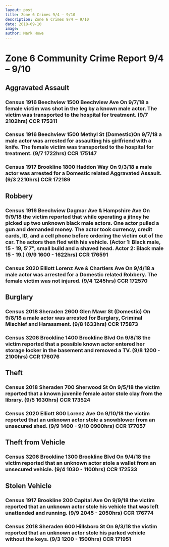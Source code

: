 ```yaml
---
layout: post
title: Zone 6 Crimes 9/4 – 9/10
description: Zone 6 Crimes 9/4 – 9/10
date: 2018-09-10
image: 
author: Mark Howe
---
```


# Zone 6 Community Crime Report 9/4 – 9/10

## Aggravated Assault
### Census 1916 Beechview 1500 Beechview Ave On 9/7/18 a female victim was shot in the leg by a known male actor. The victim was transported to the hospital for treatment. (9/7 2102hrs) CCR 175311
### Census 1916 Beechview 1500 Methyl St (Domestic)On 9/7/18 a male actor was arrested for assaulting his girlfriend with a knife. The female victim was transported to the hospital for treatment. (9/7 1722hrs) CCR 175147 
### Census 1917 Brookline 1800 Haddon Way On 9/3/18 a male actor was arrested for a Domestic related Aggravated Assault. (9/3 2210hrs) CCR 172189

## Robbery
### Census 1916 Beechview Dagmar Ave & Hampshire Ave On 9/9/18 the victim reported that while operating a jitney he picked up two unknown black male actors. One actor pulled a gun and demanded money. The actor took currency, credit cards, ID, and a cell phone before ordering the victim out of the car. The actors then fled with his vehicle. (Actor 1: Black male, 15 - 19, 5'7", small build and a shaved head. Actor 2: Black male 15 - 19.) (9/9 1600 - 1622hrs) CCR 176591
### Census 2020 Elliott Lorenz Ave & Chartiers Ave On 9/4/18 a male actor was arrested for a Domestic related Robbery. The female victim was not injured. (9/4 1245hrs) CCR 172570

## Burglary
### Census 2018 Sheraden 2600 Glen Mawr St (Domestic) On 9/8/18 a male actor was arrested for Burglary, Criminal Mischief and Harassment. (9/8 1633hrs) CCR 175873
### Census 3206 Brookline 1400 Brookline Blvd On 9/8/18 the victim reported that a possible known actor entered her storage locker in the basement and removed a TV. (9/8 1200 - 2100hrs) CCR 176076

## Theft
### Census 2018 Sheraden 700 Sherwood St On 9/5/18 the victim reported that a known juvenile female actor stole clay from the library. (9/5 1630hrs) CCR 173524
### Census 2020 Elliott 800 Lorenz Ave On 9/10/18 the victim reported that an unknown actor stole a snowblower from an unsecured shed. (9/9 1400 - 9/10 0900hrs) CCR 177057

## Theft from Vehicle
### Census 3206 Brookline 1300 Brookline Blvd On 9/4/18 the victim reported that an unknown actor stole a wallet from an unsecured vehicle. (9/4 1030 - 1100hrs) CCR 172533

## Stolen Vehicle
### Census 1917 Brookline 200 Capital Ave On 9/9/18 the victim reported that an unknown actor stole his vehicle that was left unattended and running. (9/9 2045 - 2050hrs) CCR 176774
### Census 2018 Sheraden 600 Hillsboro St On 9/3/18 the victim reported that an unknown actor stole his parked vehicle without the keys. (9/3 1200 - 1500hrs) CCR 171951

